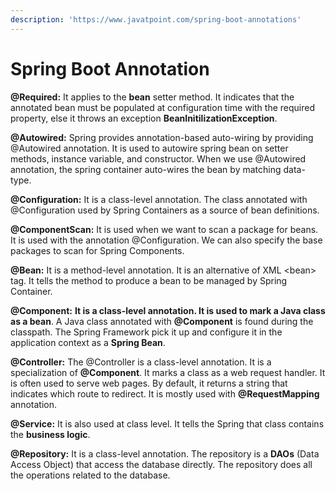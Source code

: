 ```yaml
---
description: 'https://www.javatpoint.com/spring-boot-annotations'
---
```


# Spring Boot Annotation

**@Required:** It applies to the **bean** setter method. It indicates that the annotated bean must be populated at configuration time with the required property, else it throws an exception **BeanInitilizationException**.

**@Autowired:** Spring provides annotation-based auto-wiring by providing @Autowired annotation. It is used to autowire spring bean on setter methods, instance variable, and constructor. When we use @Autowired annotation, the spring container auto-wires the bean by matching data-type.

**@Configuration:** It is a class-level annotation. The class annotated with @Configuration used by Spring Containers as a source of bean definitions.

  
**@ComponentScan:** It is used when we want to scan a package for beans. It is used with the annotation @Configuration. We can also specify the base packages to scan for Spring Components.

**@Bean:** It is a method-level annotation. It is an alternative of XML &lt;bean&gt; tag. It tells the method to produce a bean to be managed by Spring Container.

**@Component:** **It is a class-level annotation. It is used to mark a Java class as a bean**. A Java class annotated with **@Component** is found during the classpath. The Spring Framework pick it up and configure it in the application context as a **Spring Bean**.

**@Controller:** The @Controller is a class-level annotation. It is a specialization of **@Component**. It marks a class as a web request handler. It is often used to serve web pages. By default, it returns a string that indicates which route to redirect. It is mostly used with **@RequestMapping** annotation.

**@Service:** It is also used at class level. It tells the Spring that class contains the **business logic**.

**@Repository:** It is a class-level annotation. The repository is a **DAOs** \(Data Access Object\) that access the database directly. The repository does all the operations related to the database.

